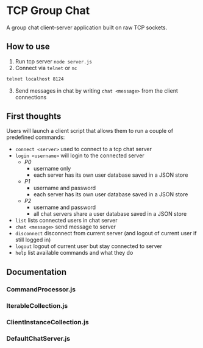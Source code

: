 # TCP Group Chat

A group chat client-server application built on raw TCP sockets.

## How to use
1. Run tcp server `node server.js`
2. Connect via `telnet` or `nc`
```bash
telnet localhost 8124
```
3. Send messages in chat by writing `chat <message>` from the client connections

## First thoughts
Users will launch a client script that allows them to run a couple of predefined commands:
- `connect <server>` used to connect to a tcp chat server
- `login <username>` will login to the connected server
  - _P0_ 
    - username only
    - each server has its own user database saved in a JSON store
  - _P1_
    - username and password
    - each server has its own user database saved in a JSON store
  - _P2_
    - username and password
    - all chat servers share a user database saved in a JSON store
- `list` lists connected users in chat server
- `chat <message>` send message to server
- `disconnect` disconnect from current server (and logout of current user if still logged in)
- `logout` logout of current user but stay connected to server
- `help` list available commands and what they do

## Documentation

### CommandProcessor.js

### IterableCollection.js

### ClientInstanceCollection.js

### DefaultChatServer.js